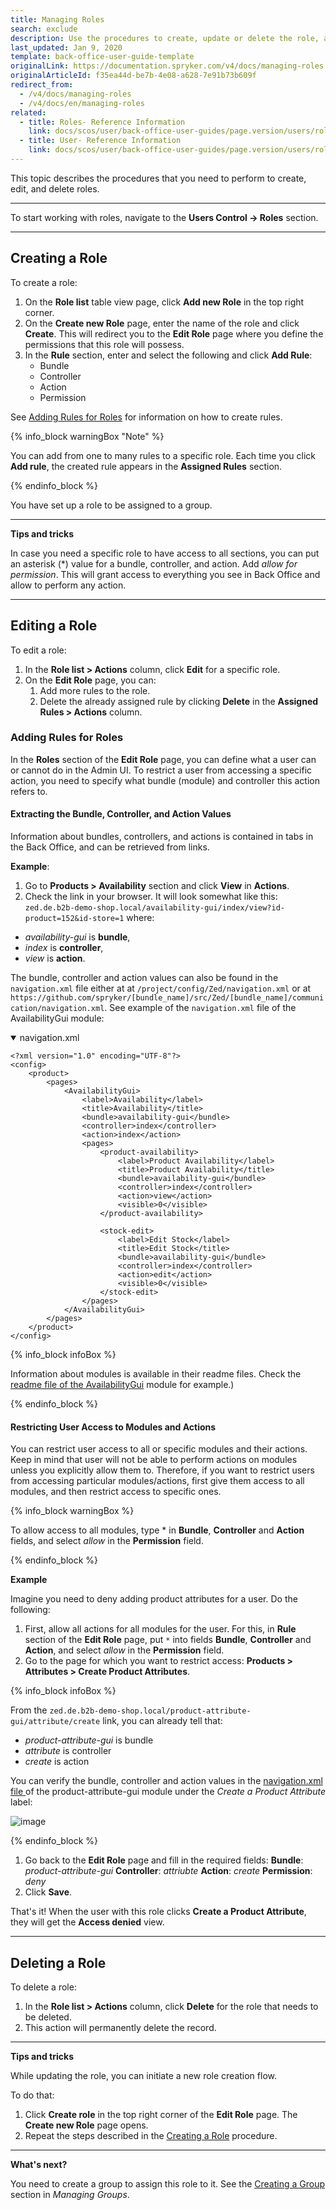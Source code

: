 ```yaml
---
title: Managing Roles
search: exclude
description: Use the procedures to create, update or delete the role, add a rule for the role, and assign the role to a group in the Back Office.
last_updated: Jan 9, 2020
template: back-office-user-guide-template
originalLink: https://documentation.spryker.com/v4/docs/managing-roles
originalArticleId: f35ea44d-be7b-4e08-a628-7e91b73b609f
redirect_from:
  - /v4/docs/managing-roles
  - /v4/docs/en/managing-roles
related:
  - title: Roles- Reference Information
    link: docs/scos/user/back-office-user-guides/page.version/users/roles-groups-and-users/references/roles-reference-information.html
  - title: User- Reference Information
    link: docs/scos/user/back-office-user-guides/page.version/users/roles-groups-and-users/references/user-reference-information.html
---
```


This topic describes the procedures that you need to perform to create, edit, and delete roles.
***

To start working with roles, navigate to the **Users Control -> Roles** section.
***

## Creating a Role

To create a role:
1. On the **Role list** table view page, click **Add new Role** in the top right corner.
2. On the **Create new Role** page, enter the name of the role and click **Create**.
This will redirect you to the **Edit Role** page where you define the permissions that this role will possess.
3. In the **Rule** section, enter and select the following and click **Add Rule**:
    * Bundle
    * Controller
    * Action
    * Permission

See [Adding Rules for Roles](/docs/scos/user/back-office-user-guides/{{page.version}}/users/roles-groups-and-users/managing-roles.html#adding-rules-for-roles) for information on how to create rules.

{% info_block warningBox "Note" %}

You can add from one to many rules to a specific role. Each time you click **Add rule**, the created rule appears in the **Assigned Rules** section.

{% endinfo_block %}

You have set up a role to be assigned to a group.
***

**Tips and tricks**

In case you need a specific role to have access to all sections, you can put an asterisk (*) value for a bundle, controller, and action. Add _allow for permission_. This will grant access to everything you see in Back Office and allow to perform any action.
***

## Editing a Role

To edit a role:

1. In the **Role list > Actions** column, click **Edit** for a specific role.  
2. On the **Edit Role** page, you can:
    1. Add more rules to the role.
    2. Delete the already assigned rule by clicking **Delete** in the **Assigned Rules > Actions** column.

### Adding Rules for Roles

In the **Roles** section of the **Edit Role** page, you can define what a user can or cannot do in the Admin UI. To restrict a user from accessing a specific action, you need to specify what bundle (module) and controller this action refers to.

#### Extracting the Bundle, Controller, and Action Values

Information about bundles, controllers, and actions is contained in tabs in the Back Office, and can be retrieved from links.

**Example**:
1. Go to **Products > Availability** section and click **View** in **Actions**.
2. Check the link in your browser. It will look somewhat like this: `zed.de.b2b-demo-shop.local/availability-gui/index/view?id-product=152&id-store=1`
where:
  - *availability-gui* is **bundle**,
  - *index* is **controller**,
  - *view* is **action**.

The bundle, controller and action values can also be found in the `navigation.xml` file either at
at `/project/config/Zed/navigation.xml` or at ```https://github.com/spryker/[bundle_name]/src/Zed/[bundle_name]/communication/navigation.xml```.
See example of the `navigation.xml` file of the AvailabilityGui module:

<details open>
<summary markdown='span'>navigation.xml</summary>

```
<?xml version="1.0" encoding="UTF-8"?>
<config>
    <product>
        <pages>
            <AvailabilityGui>
                <label>Availability</label>
                <title>Availability</title>
                <bundle>availability-gui</bundle>
                <controller>index</controller>
                <action>index</action>
                <pages>
                    <product-availability>
                        <label>Product Availability</label>
                        <title>Product Availability</title>
                        <bundle>availability-gui</bundle>
                        <controller>index</controller>
                        <action>view</action>
                        <visible>0</visible>
                    </product-availability>

                    <stock-edit>
                        <label>Edit Stock</label>
                        <title>Edit Stock</title>
                        <bundle>availability-gui</bundle>
                        <controller>index</controller>
                        <action>edit</action>
                        <visible>0</visible>
                    </stock-edit>
                </pages>
            </AvailabilityGui>
        </pages>
    </product>
</config>
```

</details>

{% info_block infoBox %}

Information about modules is available in their readme files. Check the [readme file of the AvailabilityGui](https://github.com/spryker/availability-gui/blob/master/README.md) module for example.)

{% endinfo_block %}

#### Restricting User Access to Modules and Actions

You can restrict user access to all or specific modules and their actions.
Keep in mind that user will not be able to perform actions on modules unless you explicitly allow them to. Therefore, if you want to restrict users from accessing particular modules/actions, first give them access to all modules, and then restrict access to specific ones.

{% info_block warningBox %}

To allow access to all modules, type * in **Bundle**, **Controller** and **Action** fields, and select _allow_ in the **Permission** field.

{% endinfo_block %}

**Example**

Imagine you need to deny adding product attributes for a user. Do the following:
1. First, allow all actions for all modules for the user. For this, in **Rule** section of the **Edit Role** page, put `*` into fields **Bundle**, **Controller** and **Action**, and select _allow_ in the **Permission** field.
2.  Go to the page for which you want to restrict access: **Products > Attributes > Create Product Attributes**.

{% info_block infoBox %}

From the `zed.de.b2b-demo-shop.local/product-attribute-gui/attribute/create` link, you can already tell that:
* _product-attribute-gui_ is bundle
* _attribute_ is controller
* _create_ is action

You can verify the bundle, controller and action values in the [navigation.xml file ](https://github.com/spryker/product-attribute-gui/blob/master/src/Spryker/Zed/ProductAttributeGui/Communication/navigation.xml) of the product-attribute-gui module under the *Create a Product Attribute* label:

![image](https://spryker.s3.eu-central-1.amazonaws.com/docs/User+Guides/Back+Office+User+Guides/Users+Control/Roles%2C+Groups+and+Users/Managing+Roles/Create+attribute.png)

{% endinfo_block %}

1. Go back to the **Edit Role** page and fill in the required fields:
**Bundle**: _product-attribute-gui_
**Controller**: _attriubte_
**Action**: _create_
**Permission**: _deny_
4. Click **Save**.

That's it! When the user with this role clicks **Create a Product Attribute**, they will get the **Access denied** view.
***

## Deleting a Role

To delete a role:
1. In the **Role list > Actions** column, click **Delete** for the role that needs to be deleted.
2. This action will permanently delete the record.
***
**Tips and tricks**

While updating the role, you can initiate a new role creation flow.

To do that:
1. Click **Create role** in the top right corner of the **Edit Role** page.
    The **Create new Role** page opens.
2. Repeat the steps described in the [Creating a Role](/docs/scos/user/back-office-user-guides/{{page.version}}/users/roles-groups-and-users/managing-roles.html#creating-a-role) procedure.

***

**What's next?**

You need to create a group to assign this role to it. See the [Creating a Group](/docs/scos/user/back-office-user-guides/{{page.version}}/users/managing-user-groups/creating-user-groups.html#creating-a-group) section in _Managing Groups_.
